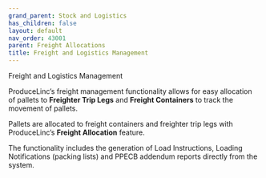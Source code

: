 ```yaml
---
grand_parent: Stock and Logistics
has_children: false
layout: default
nav_order: 43001
parent: Freight Allocations
title: Freight and Logistics Management
---
```


Freight and Logistics Management

ProduceLinc’s freight management functionality allows for easy allocation of pallets to **Freighter Trip Legs** and **Freight Containers** to track the movement of pallets.

Pallets are allocated to freight containers and freighter trip legs with ProduceLinc’s **Freight Allocation** feature.

The functionality includes the generation of Load Instructions, Loading Notifications (packing lists) and PPECB addendum reports directly from the system.
